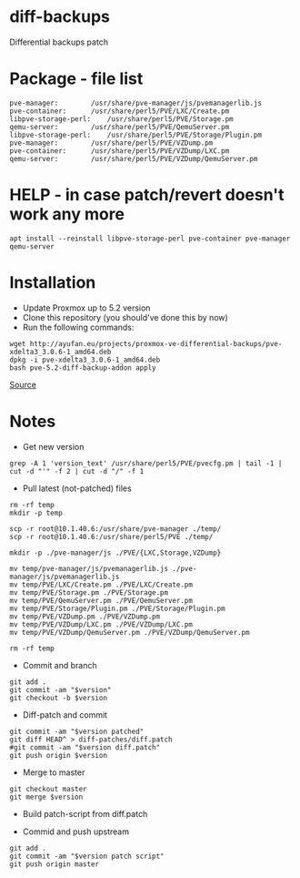 # diff-backups

Differential backups patch

# Package - file list
```
pve-manager:		/usr/share/pve-manager/js/pvemanagerlib.js
pve-container:		/usr/share/perl5/PVE/LXC/Create.pm
libpve-storage-perl:	/usr/share/perl5/PVE/Storage.pm
qemu-server:		/usr/share/perl5/PVE/QemuServer.pm
libpve-storage-perl:	/usr/share/perl5/PVE/Storage/Plugin.pm
pve-manager:		/usr/share/perl5/PVE/VZDump.pm
pve-container:		/usr/share/perl5/PVE/VZDump/LXC.pm
qemu-server:		/usr/share/perl5/PVE/VZDump/QemuServer.pm
```

# HELP - in case patch/revert doesn't work any more
```
apt install --reinstall libpve-storage-perl pve-container pve-manager qemu-server
```

# Installation
* Update Proxmox up to 5.2 version
* Clone this repository (you should've done this by now)
* Run the following commands:

```
wget http://ayufan.eu/projects/proxmox-ve-differential-backups/pve-xdelta3_3.0.6-1_amd64.deb
dpkg -i pve-xdelta3_3.0.6-1_amd64.deb
bash pve-5.2-diff-backup-addon apply
```

[Source](https://ayufan.eu/projects/proxmox-ve-differential-backups/)

# Notes
* Get new version
```
grep -A 1 'version_text' /usr/share/perl5/PVE/pvecfg.pm | tail -1 | cut -d "'" -f 2 | cut -d "/" -f 1
```

* Pull latest (not-patched) files
```
rm -rf temp
mkdir -p temp

scp -r root@10.1.40.6:/usr/share/pve-manager ./temp/
scp -r root@10.1.40.6:/usr/share/perl5/PVE ./temp/

mkdir -p ./pve-manager/js ./PVE/{LXC,Storage,VZDump}

mv temp/pve-manager/js/pvemanagerlib.js ./pve-manager/js/pvemanagerlib.js
mv temp/PVE/LXC/Create.pm ./PVE/LXC/Create.pm
mv temp/PVE/Storage.pm ./PVE/Storage.pm
mv temp/PVE/QemuServer.pm ./PVE/QemuServer.pm
mv temp/PVE/Storage/Plugin.pm ./PVE/Storage/Plugin.pm
mv temp/PVE/VZDump.pm ./PVE/VZDump.pm
mv temp/PVE/VZDump/LXC.pm ./PVE/VZDump/LXC.pm
mv temp/PVE/VZDump/QemuServer.pm ./PVE/VZDump/QemuServer.pm

rm -rf temp
```

* Commit and branch
```
git add .
git commit -am "$version"
git checkout -b $version
```

* Diff-patch and commit
```
git commit -am "$version patched"
git diff HEAD^ > diff-patches/diff.patch
#git commit -am "$version diff.patch"
git push origin $version
```

* Merge to master
```
git checkout master
git merge $version
```

* Build patch-script from diff.patch

* Commid and push upstream
```
git add .
git commit -am "$version patch script"
git push origin master
```
